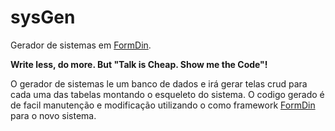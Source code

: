 # sysGen

Gerador de sistemas em [FormDin](https://github.com/bjverde/formDin).

**Write less, do more. But "Talk is Cheap. Show me the Code"!** 

O gerador de sistemas le um banco de dados e irá gerar telas crud para cada uma das tabelas montando o esqueleto do sistema. O codigo gerado é de facil manutenção e modificação utilizando o como framework [FormDin](https://github.com/bjverde/formDin) para o novo sistema.
